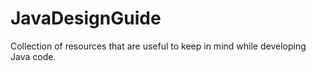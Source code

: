 # JavaDesignGuide
Collection of resources that are useful to keep in mind while developing Java code.

